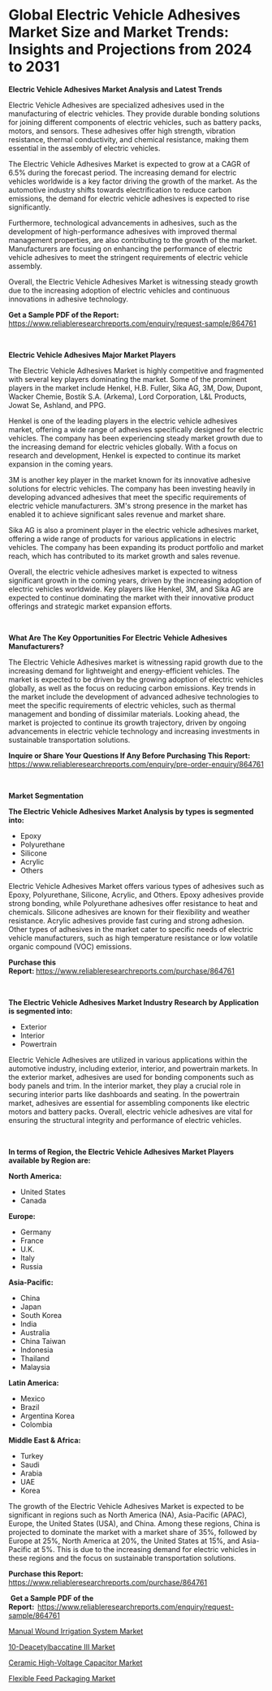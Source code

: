 <p><h1>Global Electric Vehicle Adhesives Market Size and Market Trends: Insights and Projections from 2024 to 2031</h1></p><p><strong>Electric Vehicle Adhesives Market Analysis and Latest Trends</strong></p>
<p><p>Electric Vehicle Adhesives are specialized adhesives used in the manufacturing of electric vehicles. They provide durable bonding solutions for joining different components of electric vehicles, such as battery packs, motors, and sensors. These adhesives offer high strength, vibration resistance, thermal conductivity, and chemical resistance, making them essential in the assembly of electric vehicles.</p><p>The Electric Vehicle Adhesives Market is expected to grow at a CAGR of 6.5% during the forecast period. The increasing demand for electric vehicles worldwide is a key factor driving the growth of the market. As the automotive industry shifts towards electrification to reduce carbon emissions, the demand for electric vehicle adhesives is expected to rise significantly.</p><p>Furthermore, technological advancements in adhesives, such as the development of high-performance adhesives with improved thermal management properties, are also contributing to the growth of the market. Manufacturers are focusing on enhancing the performance of electric vehicle adhesives to meet the stringent requirements of electric vehicle assembly.</p><p>Overall, the Electric Vehicle Adhesives Market is witnessing steady growth due to the increasing adoption of electric vehicles and continuous innovations in adhesive technology.</p></p>
<p><strong>Get a Sample PDF of the Report:&nbsp;</strong> <a href="https://www.reliableresearchreports.com/enquiry/request-sample/864761">https://www.reliableresearchreports.com/enquiry/request-sample/864761</a></p>
<p>&nbsp;</p>
<p><strong>Electric Vehicle Adhesives Major Market Players</strong></p>
<p><p>The Electric Vehicle Adhesives Market is highly competitive and fragmented with several key players dominating the market. Some of the prominent players in the market include Henkel, H.B. Fuller, Sika AG, 3M, Dow, Dupont, Wacker Chemie, Bostik S.A. (Arkema), Lord Corporation, L&L Products, Jowat Se, Ashland, and PPG.</p><p>Henkel is one of the leading players in the electric vehicle adhesives market, offering a wide range of adhesives specifically designed for electric vehicles. The company has been experiencing steady market growth due to the increasing demand for electric vehicles globally. With a focus on research and development, Henkel is expected to continue its market expansion in the coming years.</p><p>3M is another key player in the market known for its innovative adhesive solutions for electric vehicles. The company has been investing heavily in developing advanced adhesives that meet the specific requirements of electric vehicle manufacturers. 3M's strong presence in the market has enabled it to achieve significant sales revenue and market share.</p><p>Sika AG is also a prominent player in the electric vehicle adhesives market, offering a wide range of products for various applications in electric vehicles. The company has been expanding its product portfolio and market reach, which has contributed to its market growth and sales revenue.</p><p>Overall, the electric vehicle adhesives market is expected to witness significant growth in the coming years, driven by the increasing adoption of electric vehicles worldwide. Key players like Henkel, 3M, and Sika AG are expected to continue dominating the market with their innovative product offerings and strategic market expansion efforts.</p></p>
<p>&nbsp;</p>
<p><strong>What Are The Key Opportunities For Electric Vehicle Adhesives Manufacturers?</strong></p>
<p><p>The Electric Vehicle Adhesives market is witnessing rapid growth due to the increasing demand for lightweight and energy-efficient vehicles. The market is expected to be driven by the growing adoption of electric vehicles globally, as well as the focus on reducing carbon emissions. Key trends in the market include the development of advanced adhesive technologies to meet the specific requirements of electric vehicles, such as thermal management and bonding of dissimilar materials. Looking ahead, the market is projected to continue its growth trajectory, driven by ongoing advancements in electric vehicle technology and increasing investments in sustainable transportation solutions.</p></p>
<p><strong>Inquire or Share Your Questions If Any Before Purchasing This Report:</strong> <a href="https://www.reliableresearchreports.com/enquiry/pre-order-enquiry/864761">https://www.reliableresearchreports.com/enquiry/pre-order-enquiry/864761</a></p>
<p>&nbsp;</p>
<p><strong>Market Segmentation</strong></p>
<p><strong>The Electric Vehicle Adhesives Market Analysis by types is segmented into:</strong></p>
<p><ul><li>Epoxy</li><li>Polyurethane</li><li>Silicone</li><li>Acrylic</li><li>Others</li></ul></p>
<p><p>Electric Vehicle Adhesives Market offers various types of adhesives such as Epoxy, Polyurethane, Silicone, Acrylic, and Others. Epoxy adhesives provide strong bonding, while Polyurethane adhesives offer resistance to heat and chemicals. Silicone adhesives are known for their flexibility and weather resistance. Acrylic adhesives provide fast curing and strong adhesion. Other types of adhesives in the market cater to specific needs of electric vehicle manufacturers, such as high temperature resistance or low volatile organic compound (VOC) emissions.</p></p>
<p><strong>Purchase this Report:&nbsp;</strong><a href="https://www.reliableresearchreports.com/purchase/864761">https://www.reliableresearchreports.com/purchase/864761</a></p>
<p>&nbsp;</p>
<p><strong>The Electric Vehicle Adhesives Market Industry Research by Application is segmented into:</strong></p>
<p><ul><li>Exterior</li><li>Interior</li><li>Powertrain</li></ul></p>
<p><p>Electric Vehicle Adhesives are utilized in various applications within the automotive industry, including exterior, interior, and powertrain markets. In the exterior market, adhesives are used for bonding components such as body panels and trim. In the interior market, they play a crucial role in securing interior parts like dashboards and seating. In the powertrain market, adhesives are essential for assembling components like electric motors and battery packs. Overall, electric vehicle adhesives are vital for ensuring the structural integrity and performance of electric vehicles.</p></p>
<p>&nbsp;</p>
<p><strong>In terms of Region, the Electric Vehicle Adhesives Market Players available by Region are:</strong></p>
<p>
    <p> <strong> North America: </strong>
        <ul>
            <li>United States</li>
            <li>Canada</li>
        </ul>
        </p> 
    <p> <strong> Europe: </strong>
        <ul>
            <li>Germany</li>
            <li>France</li>
            <li>U.K.</li>
            <li>Italy</li>
            <li>Russia</li>
        </ul>
        </p> 
    <p> <strong> Asia-Pacific: </strong>
        <ul>
            <li>China</li>
            <li>Japan</li>
            <li>South Korea</li>
            <li>India</li>
            <li>Australia</li>
            <li>China Taiwan</li>
            <li>Indonesia</li>
            <li>Thailand</li>
            <li>Malaysia</li>
        </ul>
        </p> 
    <p> <strong> Latin America: </strong>
        <ul>
            <li>Mexico</li>
            <li>Brazil</li>
            <li>Argentina Korea</li>
            <li>Colombia</li>
        </ul>
        </p> 
    <p> <strong> Middle East & Africa: </strong>
        <ul>
            <li>Turkey</li>
            <li>Saudi</li>
            <li>Arabia</li>
            <li>UAE</li>
            <li>Korea</li>
        </ul>
    </p>
    </p>
<p><p>The growth of the Electric Vehicle Adhesives Market is expected to be significant in regions such as North America (NA), Asia-Pacific (APAC), Europe, the United States (USA), and China. Among these regions, China is projected to dominate the market with a market share of 35%, followed by Europe at 25%, North America at 20%, the United States at 15%, and Asia-Pacific at 5%. This is due to the increasing demand for electric vehicles in these regions and the focus on sustainable transportation solutions.</p></p>
<p><strong>Purchase this Report: </strong><a href="https://www.reliableresearchreports.com/purchase/864761">https://www.reliableresearchreports.com/purchase/864761</a></p>
<p>&nbsp;<strong>Get a Sample PDF of the Report:&nbsp;&nbsp;</strong><a href="https://www.reliableresearchreports.com/enquiry/request-sample/864761">https://www.reliableresearchreports.com/enquiry/request-sample/864761</a></p>
<p><strong></strong></p>
<p><p><a href="https://view.publitas.com/reportprime-1/manual-wound-irrigation-system-market-growth-market-trends-covid-19-impact-and-forecasts-for-period-from-2024-2031/">Manual Wound Irrigation System Market</a></p><p><a href="https://military-diascia-e68.notion.site/10-Deacetylbaccatine-III-Market-Research-Report-Reveals-The-Latest-Trends-And-Opportunities-of-this--1af5bef047044ae9aa5310e9735c7aec">10-Deacetylbaccatine III Market</a></p><p><a href="https://view.publitas.com/reportprime-1/ceramic-high-voltage-capacitor-market-size-furnishes-valuable-information-encompassing-market-share-market-trends-and-projections-spanning-from-2024-to-2031/">Ceramic High-Voltage Capacitor Market</a></p><p><a href="https://view.publitas.com/reportprime-1/flexible-feed-packaging-market-analysis-examines-its-scope-on-growth-opportunities-and-forecasted-trends-spanning-from-2024-to-2031/">Flexible Feed Packaging Market</a></p></p>